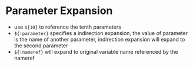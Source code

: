 # Parameter Expansion

* use `${10}` to reference the tenth parameters
* `${!parameter}` specifies a indirection expansion, the value of parameter is the name of another parameter, indirection expansion will expand to the second parameter
* `${!nameref}` will expand to original variable name referenced by the nameref
